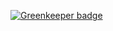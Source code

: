 
[![Greenkeeper badge](https://badges.greenkeeper.io/taoyuan/impack-example-mod-a.svg)](https://greenkeeper.io/)
